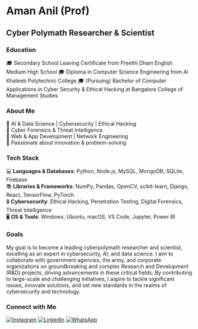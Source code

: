 # Aman Anil (Prof)

## Cyber Polymath Researcher & Scientist

### Education  
🎓 Secondary School Leaving Certificate from Preethi Dham English Medium High School
🎓 Diploma in Computer Science Engineering from Al Khateeb Polytechnic College
🎓 (Pursuing) Bachelor of Computer Applications in Cyber Security & Ethical Hacking at Bangalore College of Management Studies

### About Me  
🔹 AI & Data Science | Cybersecurity | Ethical Hacking  
🔹 Cyber Forensics & Threat Intelligence  
🔹 Web & App Development | Network Engineering  
🔹 Passionate about innovation & problem-solving  

### Tech Stack  
💻 **Languages & Databases**: Python, Node.js, MySQL, MongoDB, SQLite, Firebase  
📚 **Libraries & Frameworks**: NumPy, Pandas, OpenCV, scikit-learn, Django, React, TensorFlow, PyTorch  
🔒 **Cybersecurity**: Ethical Hacking, Penetration Testing, Digital Forensics, Threat Intelligence  
🖥 **OS & Tools**: Windows, Ubuntu, macOS, VS Code, Jupyter, Power BI  

### Goals  
My goal is to become a leading cyberpolymath researcher and scientist, excelling as an expert in cybersecurity, AI, and data science. I aim to collaborate with government agencies, the army, and corporate organizations on groundbreaking and complex Research and Development (R&D) projects, driving advancements in these critical fields. By contributing to large-scale and challenging initiatives, I aspire to tackle significant issues, innovate solutions, and set new standards in the realms of cybersecurity and technology.  

### Connect with Me  
[![Instagram](https://img.shields.io/badge/Instagram-%23E4405F.svg?logo=Instagram&logoColor=white)](https://www.instagram.com/amananilofficial) [![LinkedIn](https://img.shields.io/badge/LinkedIn-%230077B5.svg?logo=linkedin&logoColor=white)](https://www.linkedin.com/in/amananilofficial)  [![WhatsApp](https://img.shields.io/badge/WhatsApp-25D366?logo=whatsapp&logoColor=white)](https://wa.me/+917892939127)  
